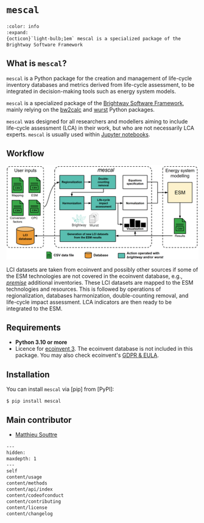 # `mescal`

```{button-link} https://docs.brightway.dev
:color: info
:expand:
{octicon}`light-bulb;1em` mescal is a specialized package of the Brightway Software Framework
```

## What is `mescal`?

`mescal` is a Python package for the creation and management of life-cycle inventory databases and metrics derived from life-cycle assessment, to be integrated in decision-making tools such as energy system models.

`mescal` is a specialized package of the [Brightway Software Framework](https://brightway.dev/), mainly relying on the [bw2calc](https://github.com/brightway-lca/brightway2-calc) and [wurst](https://github.com/polca/wurst) Python packages.

`mescal` was designed for all researchers and modellers aiming to include life-cycle assessment (LCA) in their work, but who are not necessarily LCA experts. `mescal` is usually used within [Jupyter notebooks](https://jupyter.org/).

## Workflow

![workflow of the mescal methodology](pics/workflow_v2.png "workflow")

LCI datasets are taken from ecoinvent and possibly other sources if some of the ESM technologies are not covered in the ecoinvent database, e.g., [_premise_](https://linkinghub.elsevier.com/retrieve/pii/S136403212200226X) additional inventories. These LCI datasets are mapped to the ESM technologies and resources. This is followed by operations of regionalization, databases harmonization, double-counting removal, and life-cycle impact assessment. LCA indicators are then ready to be integrated to the ESM. 

## Requirements

- **Python 3.10 or more**
- Licence for [ecoinvent 3](https://ecoinvent.org/). The ecoinvent database is not included in this package. You may also check ecoinvent's [GDPR & EULA](https://ecoinvent.org/gdpr-eula/).

## Installation

You can install `mescal` via [pip] from [PyPI]:

```console
$ pip install mescal
```

## Main contributor

- [Matthieu Souttre](https://github.com/matthieu-str)

```{toctree}
---
hidden:
maxdepth: 1
---
self
content/usage
content/methods
content/api/index
content/codeofconduct
content/contributing
content/license
content/changelog
```
